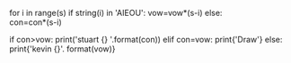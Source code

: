 for i in range(s)
if string(i) in 'AIEOU':
    vow=vow*(s-i)
    else:  
        con=con*(s-i)
        
if con>vow:
    print('stuart {} '.format(con))
elif con=vow:
    print{'Draw'}
else:
    print{'kevin {}'. format(vow)}
